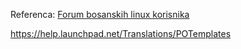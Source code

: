 
Referenca: [Forum bosanskih linux korisnika](http://forum.linux.org.ba/viewtopic.php?id=7080)

https://help.launchpad.net/Translations/POTemplates



